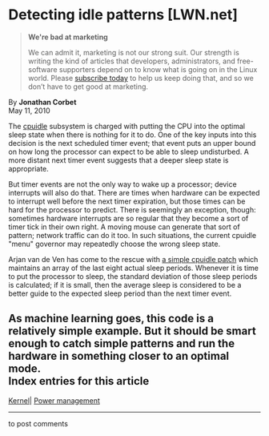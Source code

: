 # Detecting idle patterns [LWN.net]

> **We're bad at marketing**
> 
> We can admit it, marketing is not our strong suit. Our strength is writing the kind of articles that developers, administrators, and free-software supporters depend on to know what is going on in the Linux world. Please [subscribe today](/Promo/nsn-bad/subscribe) to help us keep doing that, and so we don’t have to get good at marketing. 

By **Jonathan Corbet**  
May 11, 2010 

The [cpuidle](http://lwn.net/Articles/384146/) subsystem is charged with putting the CPU into the optimal sleep state when there is nothing for it to do. One of the key inputs into this decision is the next scheduled timer event; that event puts an upper bound on how long the processor can expect to be able to sleep undisturbed. A more distant next timer event suggests that a deeper sleep state is appropriate. 

But timer events are not the only way to wake up a processor; device interrupts will also do that. There are times when hardware can be expected to interrupt well before the next timer expiration, but those times can be hard for the processor to predict. There is seemingly an exception, though: sometimes hardware interrupts are so regular that they become a sort of timer tick in their own right. A moving mouse can generate that sort of pattern; network traffic can do it too. In such situations, the current cpuidle "menu" governor may repeatedly choose the wrong sleep state. 

Arjan van de Ven has come to the rescue with [a simple cpuidle patch](http://lwn.net/Articles/386990/) which maintains an array of the last eight actual sleep periods. Whenever it is time to put the processor to sleep, the standard deviation of those sleep periods is calculated; if it is small, then the average sleep is considered to be a better guide to the expected sleep period than the next timer event. 

As machine learning goes, this code is a relatively simple example. But it should be smart enough to catch simple patterns and run the hardware in something closer to an optimal mode.  
Index entries for this article  
---  
[Kernel](/Kernel/Index)| [Power management](/Kernel/Index#Power_management)  
  


* * *

to post comments 
